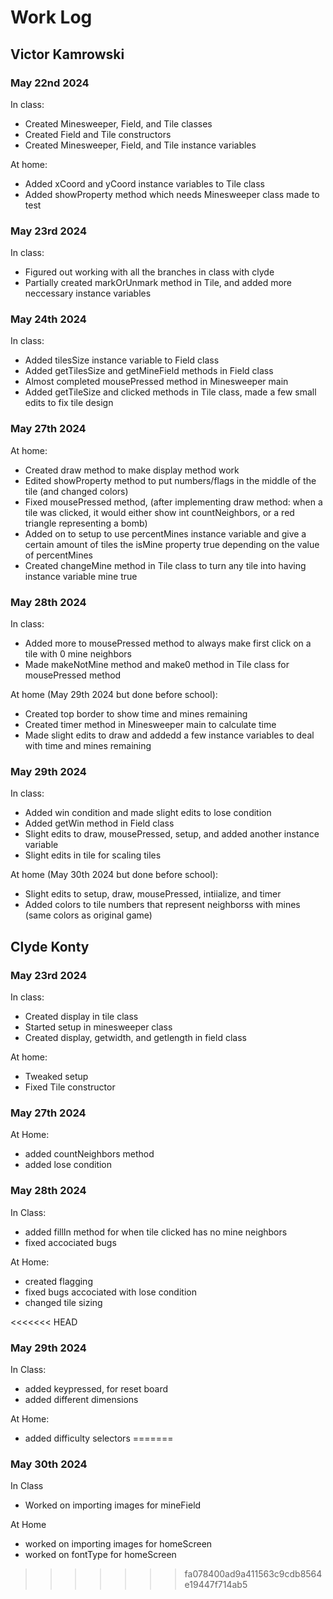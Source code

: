 # Work Log

## Victor Kamrowski

### May 22nd 2024

In class:
- Created Minesweeper, Field, and Tile classes
- Created Field and Tile constructors
- Created Minesweeper, Field, and Tile instance variables

At home:
- Added xCoord and yCoord instance variables to Tile class
- Added showProperty method which needs Minesweeper class made to test

### May 23rd 2024

In class:
- Figured out working with all the branches in class with clyde
- Partially created markOrUnmark method in Tile, and added more neccessary instance variables

### May 24th 2024

In class:
- Added tilesSize instance variable to Field class
- Added getTilesSize and getMineField methods in Field class
- Almost completed mousePressed method in Minesweeper main
- Added getTileSize and clicked methods in Tile class, made a few small edits to fix tile design

### May 27th 2024

At home:
- Created draw method to make display method work
- Edited showProperty method to put numbers/flags in the middle of the tile (and changed colors)
- Fixed mousePressed method, (after implementing draw method: when a tile was clicked, it would either show int countNeighbors, or a red triangle representing a bomb)
- Added on to setup to use percentMines instance variable and give a certain amount of tiles the isMine property true depending on the value of percentMines
- Created changeMine method in Tile class to turn any tile into having instance variable mine true

### May 28th 2024

In class:
- Added more to mousePressed method to always make first click on a tile with 0 mine neighbors
- Made makeNotMine method and make0 method in Tile class for mousePressed method

At home (May 29th 2024 but done before school):
- Created top border to show time and mines remaining
- Created timer method in Minesweeper main to calculate time
- Made slight edits to draw and addedd a few instance variables to deal with time and mines remaining

### May 29th 2024

In class:
- Added win condition and made slight edits to lose condition
- Added getWin method in Field class
- Slight edits to draw, mousePressed, setup, and added another instance variable
- Slight edits in tile for scaling tiles

At home (May 30th 2024 but done before school):
- Slight edits to setup, draw, mousePressed, intiialize, and timer
- Added colors to tile numbers that represent neighborss with mines (same colors as original game)

## Clyde Konty

### May 23rd 2024

In class:
- Created display in tile class
- Started setup in minesweeper class
- Created display, getwidth, and getlength in field class

At home:
- Tweaked setup
- Fixed Tile constructor

### May 27th 2024 

At Home: 
- added countNeighbors method
- added lose condition

### May 28th 2024

In Class:
- added fillIn method for when tile clicked has no mine neighbors
- fixed accociated bugs

At Home:
- created flagging
- fixed bugs accociated with lose condition
- changed tile sizing

<<<<<<< HEAD
### May 29th 2024

In Class:
- added keypressed, for reset board
- added different dimensions

At Home:
- added difficulty selectors
=======
### May 30th 2024

In Class
- Worked on importing images for mineField

At Home
- worked on importing images for homeScreen
- worked on fontType for homeScreen
>>>>>>> fa078400ad9a411563c9cdb8564e19447f714ab5
